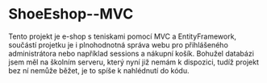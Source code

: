 # ShoeEshop--MVC

Tento projekt je e-shop s teniskami pomocí MVC a EntityFramework, součástí projetku je i plnohodnotná správa webu pro přihlášeného administrátora nebo například sessions a nákupní košík.
Bohužel databázi jsem měl na školním serveru, který nyní již nemám k dispozici, tudíž projekt bez ní nemůže běžet, je to spíše k nahlédnutí do kódu.
